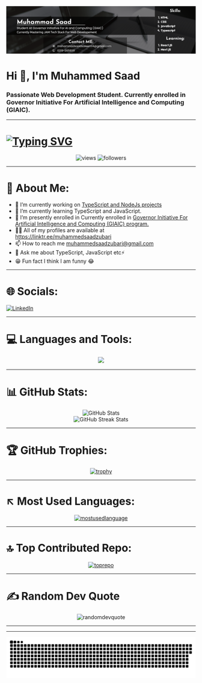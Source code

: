 <html>
<body>
        <img src="Black Minimalist Motivation Quote LinkedIn Banner.png" alt="logo">
        <h1>Hi 👋, I'm Muhammed Saad</h1>
        <h3>Passionate Web Development Student. Currently enrolled in Governor Initiative For Artificial Intelligence and Computing (GIAIC).</h3>
        <hr>
        <h1> <a href="https://git.io/typing-svg"><img src="https://readme-typing-svg.demolab.com?font=Algerian&weight=200&size=30&pause=1000&center=true&vCenter=true&random=false&width=1300&height=55&lines=%E2%9C%A8Hey!+I+am+Muhammed+Saad+Zubari%E2%9C%A8;%E2%9C%A8Passionate+Web+Development+Student%E2%9C%A8;%E2%9C%A8Currently+enrolled+in+Governor+Initiative+For+AI+%26+Computing+(GIAIC)+program.%E2%9C%A8" alt="Typing SVG" /></a>
        </h1>
    <div align="center">
        <p> <img src="https://komarev.com/ghpvc/?username=muhammedsaadzubari&label=Profile%20views&color=0e75b6&style=for-the-badge" alt="views" />
         <img alt="followers" src="https://custom-icon-badges.demolab.com/github/followers/muhammedsaadzubari?color=0e75b6&style=for-the-badge&logo=person-add&label=Follow"/></a>
</p>
    </div>
    <hr>
    <div>
        <h1> 💫 About Me:</h1> 
        <ul>
            <li>🔭 I’m currently working on <a href="https://github.com/muhammedsaadzubari/typescript_and_nodejs_projects">TypeScript and NodeJs projects</a></li>
            <li>🌱 I’m currently learning TypeScript and JavaScript.</li>
            <li>🏫 I’m presently enrolled in Currently enrolled in <a href="https://www.governorsindh.com">Governor Initiative For Artificial Intelligence and Computing (GIAIC) program.</a></li>
            <li>👨‍💻 All of my profiles are available at <a href="https://linktr.ee/muhammedsaadzubari">https://linktr.ee/muhammedsaadzubari</a></li>
            <li>📫 How to reach me <a href="mailto:muhammedsaadzubari@gmail.com">muhammedsaadzubari@gmail.com</a></li>
            <li>💬 Ask me about TypeScript, JavaScript etc⚡</li>
            <li>😁 Fun fact I think I am funny 😂</li>
        </ul>
    </div>
    <hr>
    <div>
        <h1> 🌐 Socials:</h1>
        <a href="https://linkedin.com/in/muhammad-saad-54539830a">
            <img src="https://img.shields.io/badge/LinkedIn-%230077B5.svg?style=for-the-badge&logo=linkedin&logoColor=white" alt="LinkedIn" />
        </a>
    </div>
    <hr>
    <div>
        <h1> 💻 Languages and Tools:</h1>
        <p align="center">
            <img src="https://skillicons.dev/icons?i=ts,js,nodejs,git,github,vscode,html,css,react,next&perline=10">
        </p>
    </div>
    <hr>
    <div>
        <h1> 📊 GitHub Stats:</h1>
        <div align="center">
        <img src="https://github-readme-stats.vercel.app/api?username=muhammedsaadzubari&theme=highcontrast&hide_border=false&include_all_commits=false&count_private=false" alt="GitHub Stats"><br/>
        <img src="https://github-readme-streak-stats.herokuapp.com/?user=muhammedsaadzubari&theme=highcontrast&hide_border=false" alt="GitHub Streak Stats">
    </div>
    </div>
    <hr>
    <div>
        <h1> 🏆 GitHub Trophies:</h1>
        <p align="center"> <a href="https://github.com/ryo-ma/github-profile-trophy"><img src="https://github-profile-trophy.vercel.app/?username=muhammedsaadzubari&title=Stars,Followers,Commits,Repositories,MultipleLang,PullRequest,Issues,Reviews,Experience&theme=onedark" alt="trophy" /></a> </p>
    </div>
    <hr>
    <div>
        <h1> ↖️ Most Used Languages:</h1>
        <p align="center"> <a href="https://github.com/Gurupreet"><img src="https://github-readme-stats.vercel.app/api/top-langs/?username=muhammedsaadzubari&theme=blue-green&hide_langs_below=1" alt="mostusedlanguage" /></a> </p>
    </div>
    <hr>
    <div>
        <h1> 🔝 Top Contributed Repo:</h1>
        <p align="center"> <a href="https://github.com/ryo-ma/github-profile-trophy"><img src="https://github-contributor-stats.vercel.app/api?username=muhammedsaadzubari&limit=5&theme=blue-green&combine_all_yearly_contributions=true" alt="toprepo" /></a> </p>
    </div>
    <hr>
    <div>
        <h1> ✍️ Random Dev Quote</h1>
        <p align="center"><img src="https://quotes-github-readme.vercel.app/api?type=horizontal&theme=radical" alt="randomdevquote" /></a> </p>
    </div>
    <hr>
    <hr>
    <div>
        <p align="center">
         <img width="1000" src="github-snake.svg" alt="snake"/>
        </p>
</body>
</html>
